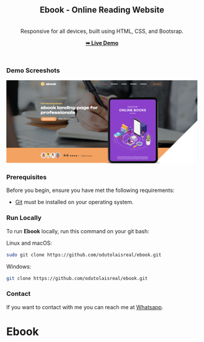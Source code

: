 <div align="center">
  
  <h2 align="center">Ebook - Online Reading Website</h2>

</br>Responsive for all devices, built using HTML, CSS, and Bootsrap.

  <a href="https://ebook-website-page.vercel.app/"><strong>➥ Live Demo</strong></a>

</div>

<br />

### Demo Screeshots

![Ebook Desktop Demo](./images/readme-image/EBOOK.png "Desktop Demo")

### Prerequisites

Before you begin, ensure you have met the following requirements:

* [Git](https://git-scm.com/downloads "Download Git") must be installed on your operating system.

### Run Locally

To run **Ebook** locally, run this command on your git bash:

Linux and macOS:

```bash
sudo git clone https://github.com/odutolaisreal/ebook.git
```

Windows:

```bash
git clone https://github.com/odutolaisreal/ebook.git
```

### Contact

If you want to contact with me you can reach me at [Whatsapp](https://wa.me/+2347060529706).

# Ebook
